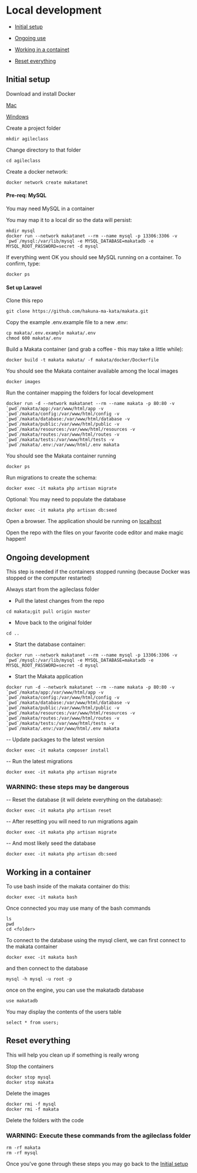 # Local development

- [Initial setup](#initial)

- [Ongoing use](#ongoing)

- [Working in a containet](#container)

- [Reset everything](#reset)

<a name="initial"></a>
## Initial setup

Download and install Docker

[Mac](https://www.docker.com/docker-mac)

[Windows](https://www.docker.com/docker-windows)

Create a project folder
```
mkdir agileclass
```

Change directory to that folder
```
cd agileclass
```

Create a docker network:
```
docker network create makatanet
```

#### Pre-req: MySQL
You may need MySQL in a container

You may map it to a local dir so the data will persist:
```
mkdir mysql
docker run --network makatanet --rm --name mysql -p 13306:3306 -v `pwd`/mysql:/var/lib/mysql -e MYSQL_DATABASE=makatadb -e MYSQL_ROOT_PASSWORD=secret -d mysql
```

If everything went OK you should see MySQL running on a container. To confirm, type:
```
docker ps
``` 

#### Set up Laravel

Clone this repo
```
git clone https://github.com/hakuna-ma-kata/makata.git
```

Copy the example .env.example file to a new .env:
```
cp makata/.env.example makata/.env
chmod 600 makata/.env
```

Build a Makata container (and grab a coffee - this may take a little while):
```
docker build -t makata makata/ -f makata/docker/Dockerfile
````

You should see the Makata container available among the local images
```
docker images
```

Run the container mapping the folders for local development
```
docker run -d --network makatanet --rm --name makata -p 80:80 -v `pwd`/makata/app:/var/www/html/app -v `pwd`/makata/config:/var/www/html/config -v `pwd`/makata/database:/var/www/html/database -v `pwd`/makata/public:/var/www/html/public -v `pwd`/makata/resources:/var/www/html/resources -v `pwd`/makata/routes:/var/www/html/routes -v `pwd`/makata/tests:/var/www/html/tests -v `pwd`/makata/.env:/var/www/html/.env makata
```

You should see the Makata container running
```
docker ps
```

Run migrations to create the schema:
```
docker exec -it makata php artisan migrate
```

Optional: You may need to populate the database
```
docker exec -it makata php artisan db:seed
```

Open a browser. The application should be running on [localhost](http://localhost)

Open the repo with the files on your favorite code editor and make magic happen!

<a name="ongoing"></a>
## Ongoing development

This step is needed if the containers stopped running (because Docker was stopped or the computer restarted)

Always start from the agileclass folder

- Pull the latest changes from the repo
```
cd makata;git pull origin master
```

- Move back to the original folder
```
cd ..
```

- Start the database container:
```
docker run --network makatanet --rm --name mysql -p 13306:3306 -v `pwd`/mysql:/var/lib/mysql -e MYSQL_DATABASE=makatadb -e MYSQL_ROOT_PASSWORD=secret -d mysql
```

- Start the Makata application
```
docker run -d --network makatanet --rm --name makata -p 80:80 -v `pwd`/makata/app:/var/www/html/app -v `pwd`/makata/config:/var/www/html/config -v `pwd`/makata/database:/var/www/html/database -v `pwd`/makata/public:/var/www/html/public -v `pwd`/makata/resources:/var/www/html/resources -v `pwd`/makata/routes:/var/www/html/routes -v `pwd`/makata/tests:/var/www/html/tests -v `pwd`/makata/.env:/var/www/html/.env makata
```

-- Update packages to the latest version
```
docker exec -it makata composer install
```

-- Run the latest migrations
```
docker exec -it makata php artisan migrate
```

### WARNING: these steps may be dangerous
-- Reset the database (it will delete everything on the database):
```
docker exec -it makata php artisan reset
```

-- After resetting you will need to run migrations again
```
docker exec -it makata php artisan migrate
```

-- And most likely seed the database
```
docker exec -it makata php artisan db:seed
```

<a name="container"></a>
## Working in a container

To use bash inside of the makata container do this:
```
docker exec -it makata bash
```
Once connected you may use many of the bash commands
```
ls
pwd
cd <folder>
```

To connect to the database using the mysql client, we can first connect to the makata container
```
docker exec -it makata bash
```
and then connect to the database
```
mysql -h mysql -u root -p
```
once on the engine, you can use the makatadb database
```
use makatadb
```
You may display the contents of the users table
```
select * from users;
```

<a name="reset"></a>
## Reset everything

This will help you clean up if something is really wrong

Stop the containers
```
docker stop mysql
docker stop makata
```

Delete the images
```
docker rmi -f mysql
docker rmi -f makata
````

Delete the folders with the code
### WARNING: Execute these commands from the agileclass folder
```
rm -rf makata
rm -rf mysql
```

Once you've gone through these steps you may go back to the [Initial setup](#initial)
